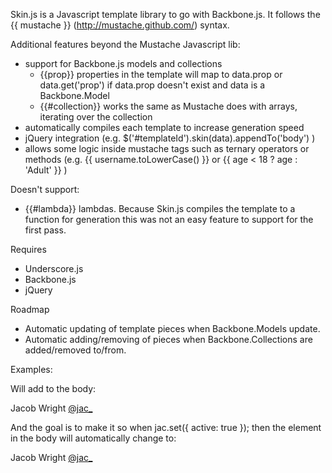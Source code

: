 Skin.js is a Javascript template library to go with Backbone.js. It follows the {{ mustache }} (http://mustache.github.com/) syntax.


Additional features beyond the Mustache Javascript lib:

* support for Backbone.js models and collections
    * {{prop}} properties in the template will map to data.prop or data.get('prop') if data.prop doesn't exist and data is a Backbone.Model
    * {{#collection}} works the same as Mustache does with arrays, iterating over the collection
* automatically compiles each template to increase generation speed
* jQuery integration (e.g. $('#templateId').skin(data).appendTo('body') )
* allows some logic inside mustache tags such as ternary operators or methods (e.g. {{ username.toLowerCase() }} or {{ age < 18 ? age : 'Adult' }} )


Doesn't support:

* {{#lambda}} lambdas. Because Skin.js compiles the template to a function for generation this was not an easy feature to support for the first pass.


Requires

* Underscore.js
* Backbone.js
* jQuery


Roadmap

* Automatic updating of template pieces when Backbone.Models update.
* Automatic adding/removing of pieces when Backbone.Collections are added/removed to/from.


Examples:

<script id="personTemplate" type="text/html">
	<div class="person{{active ? ' active: ''}}">{{firstName}} {{lastName}} <a href="http://twitter.com/{{ twitter }}">@{{twitter}}</a></div>
</script>

<script type="text/javascript">
$(function() {
	var jac = new Backbone.Model({ firstName: 'Jacob', lastName: 'Wright', twitter: 'jac_', active: false });
	$('#personTemplate').skin(jac).appendTo('body');
});
</script>

Will add to the body:

<div class="person">Jacob Wright <a href="http://twitter.com/jac_">@jac_</a></div>

And the goal is to make it so when jac.set({ active: true }); then the element in the body will automatically change to:

<div class="person active">Jacob Wright <a href="http://twitter.com/jac_">@jac_</a></div>
